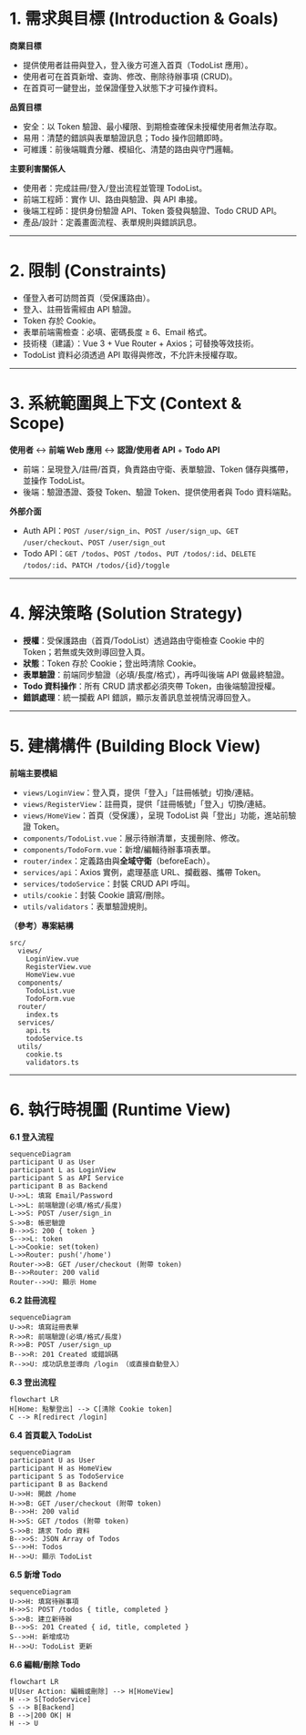 # 1. 需求與目標 (Introduction & Goals)

**商業目標**

-   提供使用者註冊與登入，登入後方可進入首頁（TodoList 應用）。
-   使用者可在首頁新增、查詢、修改、刪除待辦事項 (CRUD)。
-   在首頁可一鍵登出，並保證僅登入狀態下才可操作資料。

**品質目標**

-   安全：以 Token 驗證、最小權限、到期檢查確保未授權使用者無法存取。
-   易用：清楚的錯誤與表單驗證訊息；Todo 操作回饋即時。
-   可維護：前後端職責分離、模組化、清楚的路由與守門邏輯。

**主要利害關係人**

-   使用者：完成註冊/登入/登出流程並管理 TodoList。
-   前端工程師：實作 UI、路由與驗證、與 API 串接。
-   後端工程師：提供身份驗證 API、Token 簽發與驗證、Todo CRUD API。
-   產品/設計：定義畫面流程、表單規則與錯誤訊息。

---

# 2. 限制 (Constraints)

-   僅登入者可訪問首頁（受保護路由）。
-   登入、註冊皆需經由 API 驗證。
-   Token 存於 Cookie。
-   表單前端需檢查：必填、密碼長度 ≥ 6、Email 格式。
-   技術棧（建議）：Vue 3 + Vue Router + Axios；可替換等效技術。
-   TodoList 資料必須透過 API 取得與修改，不允許未授權存取。

---

# 3. 系統範圍與上下文 (Context & Scope)

**使用者** ↔ **前端 Web 應用** ↔ **認證/使用者 API** + **Todo API**

-   前端：呈現登入/註冊/首頁，負責路由守衛、表單驗證、Token 儲存與攜帶，並操作 TodoList。
-   後端：驗證憑證、簽發 Token、驗證 Token、提供使用者與 Todo 資料端點。

**外部介面**

-   Auth API：`POST /user/sign_in`、`POST /user/sign_up`、`GET /user/checkout`、`POST /user/sign_out`
-   Todo API：`GET /todos`、`POST /todos`、`PUT /todos/:id`、`DELETE /todos/:id`、`PATCH /todos/{id}/toggle`

---

# 4. 解決策略 (Solution Strategy)

-   **授權**：受保護路由（首頁/TodoList）透過路由守衛檢查 Cookie 中的 Token；若無或失效則導回登入頁。
-   **狀態**：Token 存於 Cookie；登出時清除 Cookie。
-   **表單驗證**：前端同步驗證（必填/長度/格式），再呼叫後端 API 做最終驗證。
-   **Todo 資料操作**：所有 CRUD 請求都必須夾帶 Token，由後端驗證授權。
-   **錯誤處理**：統一攔截 API 錯誤，顯示友善訊息並視情況導回登入。

---

# 5. 建構構件 (Building Block View)

**前端主要模組**

-   `views/LoginView`：登入頁，提供「登入」「註冊帳號」切換/連結。
-   `views/RegisterView`：註冊頁，提供「註冊帳號」「登入」切換/連結。
-   `views/HomeView`：首頁（受保護），呈現 TodoList 與「登出」功能，進站前驗證 Token。
-   `components/TodoList.vue`：展示待辦清單，支援刪除、修改。
-   `components/TodoForm.vue`：新增/編輯待辦事項表單。
-   `router/index`：定義路由與**全域守衛**（beforeEach）。
-   `services/api`：Axios 實例，處理基底 URL、攔截器、攜帶 Token。
-   `services/todoService`：封裝 CRUD API 呼叫。
-   `utils/cookie`：封裝 Cookie 讀寫/刪除。
-   `utils/validators`：表單驗證規則。

**（參考）專案結構**

```
src/
  views/
    LoginView.vue
    RegisterView.vue
    HomeView.vue
  components/
    TodoList.vue
    TodoForm.vue
  router/
    index.ts
  services/
    api.ts
    todoService.ts
  utils/
    cookie.ts
    validators.ts
```

---

# 6. 執行時視圖 (Runtime View)

**6.1 登入流程**

```mermaid
sequenceDiagram
participant U as User
participant L as LoginView
participant S as API Service
participant B as Backend
U->>L: 填寫 Email/Password
L->>L: 前端驗證(必填/格式/長度)
L->>S: POST /user/sign_in
S->>B: 帳密驗證
B-->>S: 200 { token }
S-->>L: token
L->>Cookie: set(token)
L->>Router: push('/home')
Router->>B: GET /user/checkout (附帶 token)
B-->>Router: 200 valid
Router-->>U: 顯示 Home
```

**6.2 註冊流程**

```mermaid
sequenceDiagram
U->>R: 填寫註冊表單
R->>R: 前端驗證(必填/格式/長度)
R->>B: POST /user/sign_up
B-->>R: 201 Created 或錯誤碼
R-->>U: 成功訊息並導向 /login （或直接自動登入）
```

**6.3 登出流程**

```mermaid
flowchart LR
H[Home: 點擊登出] --> C[清除 Cookie token]
C --> R[redirect /login]
```

**6.4 首頁載入 TodoList**

```mermaid
sequenceDiagram
participant U as User
participant H as HomeView
participant S as TodoService
participant B as Backend
U->>H: 開啟 /home
H->>B: GET /user/checkout (附帶 token)
B-->>H: 200 valid
H->>S: GET /todos (附帶 token)
S->>B: 請求 Todo 資料
B-->>S: JSON Array of Todos
S-->>H: Todos
H-->>U: 顯示 TodoList
```

**6.5 新增 Todo**

```mermaid
sequenceDiagram
U->>H: 填寫待辦事項
H->>S: POST /todos { title, completed }
S->>B: 建立新待辦
B-->>S: 201 Created { id, title, completed }
S-->>H: 新增成功
H-->>U: TodoList 更新
```

**6.6 編輯/刪除 Todo**

```mermaid
flowchart LR
U[User Action: 編輯或刪除] --> H[HomeView]
H --> S[TodoService]
S --> B[Backend]
B -->|200 OK| H
H --> U
```
